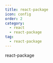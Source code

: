 ```yaml
---
title: react-package
icon: config
order: 2
category:
  - react
  - react-package
tag:
  - react-package
---
```


react-package